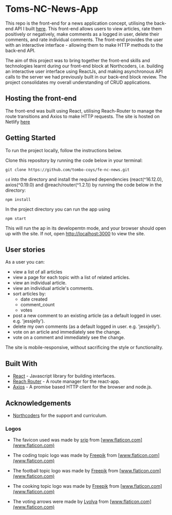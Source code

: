 # Toms-NC-News-App

This repo is the front-end for a news application concept, utilising the back-end API I built [here](https://github.com/tombo-coys/be-nc-news). This front-end allows users to view articles, rate them positively or negatively, make comments as a logged in user, delete their comments, and rate individual comments. The front-end provides the user with an interactive interface - allowing them to make HTTP methods to the back-end API. 

The aim of this project was to bring together the front-end skills and technologies learnt during our front-end block at Northcoders, i.e. building an interactive user interface using ReactJs, and making asynchronous API calls to the server we had previously built in our back-end block review. The project consolidates my overall understanding of CRUD applications.

## Hosting the front-end

The front-end was built using React, utilising Reach-Router to manage the route transitions and Axios to make HTTP requests. The site is hosted on Netlify [here](https://toms-nc-news-concept.netlify.com/)

## Getting Started

To run the project locally, follow the instructions below.

Clone this repository by running the code below in your terminal:

    git clone https://github.com/tombo-coys/fe-nc-news.git

`cd` into the directory and install the required dependencies (react(^16.12.0), axios(^0.19.0) and @reach/router(^1.2.1)) by running the code below in the directory:

    npm install

In the project directory you can run the app using

    npm start

This will run the ap in its developemtn mode, and your browser should open up with the site. If not, open [http://localhost:3000](http://localhost:3000) to view the site. 


## User stories

As a user you can:

- view a list of all articles
- view a page for each topic with a list of related articles.
- view an individual article.
- view an individual article's comments.
- sort articles by:
  - date created
  - comment_count
  - votes
- post a new comment to an existing article (as a default logged in user. e.g. 'jessjelly').
- delete my own comments (as a default logged in user. e.g. 'jessjelly').
- vote on an article and immediately see the change.
- vote on a comment and immediately see the change.

The site is mobile-responsive, without sacrificing the style or functionality. 

## Built With 

- [React](https://reactjs.org/) - Javascript library for building interfaces.
- [Reach Router](https://reach.tech/router) - A route manager for the react-app.
- [Axios](https://github.com/axios/axios) - A promise based HTTP client for the browser and node.js.


## Acknowledgements

- [Northcoders](https://northcoders.com/) for the support and  curriculum.


### Logos 

- The favicon used was made by [srip](https://www.flaticon.com/authors/srip) from [www.flaticon.com](www.flaticon.com)

- The coding topic logo was made by [Freepik](https://www.flaticon.com/authors/freepik) from [www.flaticon.com](www.flaticon.com)

- The football topic logo was made by [Freepik](https://www.flaticon.com/authors/freepik) from [www.flaticon.com](www.flaticon.com)

- The cooking topic logo was made by [Freepik](https://www.flaticon.com/authors/freepik) from [www.flaticon.com](www.flaticon.com)

- The voting arrows were made by [Lyolya](https://www.flaticon.com/authors/lyolya) from [www.flaticon.com](www.flaticon.com)
